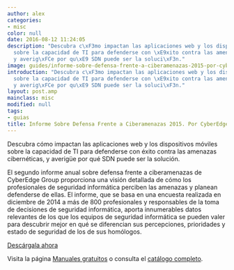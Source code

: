 ```yaml
---
author: alex
categories:
- misc
color: null
date: 2016-08-12 11:24:05
description: "Descubra c\xF3mo impactan las aplicaciones web y los dispositivos m\xF3viles
  sobre la capacidad de TI para defenderse con \xE9xito contra las amenazas cibern\xE9ticas,
  y averig\xFCe por qu\xE9 SDN puede ser la soluci\xF3n."
image: guides/informe-sobre-defensa-frente-a-ciberamenazas-2015-por-cyberedge-group-full.jpg
introduction: "Descubra c\xF3mo impactan las aplicaciones web y los dispositivos m\xF3viles
  sobre la capacidad de TI para defenderse con \xE9xito contra las amenazas cibern\xE9ticas,
  y averig\xFCe por qu\xE9 SDN puede ser la soluci\xF3n."
layout: post.amp
mainclass: misc
modified: null
tags:
- guias
title: Informe Sobre Defensa Frente a Ciberamenazas 2015. Por CyberEdge Group
---
```


<figure>
   <amp-img on="tap:lightbox1" role="button" tabindex="0" layout="responsive" src="/img/guides/informe-sobre-defensa-frente-a-ciberamenazas-2015-por-cyberedge-group-centered.jpg" alt="{{ title }}" title="{{ title }}" width="800" height="420">
   </amp-img>
</figure>


Descubra cómo impactan las aplicaciones web y los dispositivos móviles sobre la capacidad de TI para defenderse con éxito contra las amenazas cibernéticas, y averigüe por qué SDN puede ser la solución.

<!--more-->

El segundo informe anual sobre defensa frente a ciberamenazas de CyberEdge Group proporciona una visión detallada de cómo los profesionales de seguridad informática perciben las amenazas y planean defenderse de ellas. El informe, que se basa en una encuesta realizada en diciembre de 2014 a más de 800 profesionales y responsables de la toma de decisiones de seguridad informática, aporta innumerables datos relevantes de los que los equipos de seguridad informática se pueden valer para descubrir mejor en qué se diferencian sus percepciones, prioridades y estado de seguridad de los de sus homólogos.

<div class="button-post">
  <a href="http://bashyc-blogspot.tradepub.com/c/pubRD.mpl?sr=oc&_t=oc:&qf=w_ct237" target="_blank">Descárgala ahora</a>
</div>

Visita la página [Manuales gratuitos][1] o consulta el [catálogo completo][2].

[1]: https://elbauldelprogramador.com/manuales-gratuitos/
[2]: http://elbauldelprogramador.tradepub.com/category/information-technology/1207/ "Catálogo completo de Guías gratuítas "